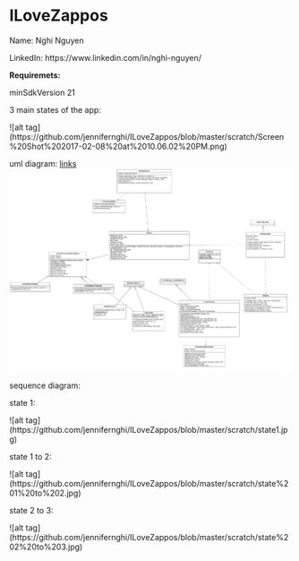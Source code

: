 # ILoveZappos

<p>Name: Nghi Nguyen</p>
<p>LinkedIn: https://www.linkedin.com/in/nghi-nguyen/</p>

<p><b>Requiremets: </b></p> 
<p>minSdkVersion 21</p>

<p>3 main states of the app:</p>
![alt tag](https://github.com/jennifernghi/ILoveZappos/blob/master/scratch/Screen%20Shot%202017-02-08%20at%2010.06.02%20PM.png)

uml diagram: <a href="https://github.com/jennifernghi/ILoveZappos/blob/master/scratch/urldiagram.mdj">links</a>
![alt tag](https://github.com/jennifernghi/ILoveZappos/blob/master/scratch/umldiagram.jpg)

sequence diagram: 
<p>state 1:</p>
![alt tag](https://github.com/jennifernghi/ILoveZappos/blob/master/scratch/state1.jpg)

<p>state 1 to 2:</p>
![alt tag](https://github.com/jennifernghi/ILoveZappos/blob/master/scratch/state%201%20to%202.jpg)

<p>state 2 to 3:</p>
![alt tag](https://github.com/jennifernghi/ILoveZappos/blob/master/scratch/state%202%20to%203.jpg)





